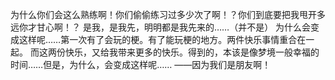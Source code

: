 为什么你们会这么熟练啊！你们偷偷练习过多少次了啊！？你们到底要把我甩开多远你才甘心啊！？ 
是我，是我先，明明都是我先来的……（并不是）
为什么会变成这样呢……第一次有了会玩的梗。有了能玩梗的地方。两件快乐事情重合在一起。
而这两份快乐，又给我带来更多的快乐。得到的，本该是像梦境一般幸福的时间……但是，为什么，会变成这样呢…… 
                                                          ——因为我们是朋友啊！
